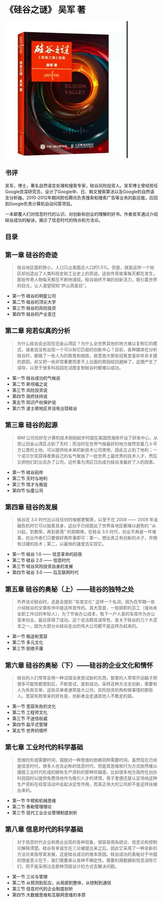 # 《硅谷之谜》 吴军 著

<img src='./GUIGUZHIMI.jpg'/>

## 书评
吴军，博士，著名自然语言处理和搜索专家，硅谷风险投资人。吴军博士曾经担任Google资深研究员，设计了Google中、日、韩文搜索算法以及Google的自然语言分析器。2010-2012年期间担任腾讯负责搜索和搜索广告等业务的副总裁，后回到Google负责计算机自动问答项目。

一本颠覆人们对信息时代的认识、对创新和创业的理解的好书。作者吴军通过介绍硅谷成功的秘诀，揭示了信息时代的特点和方法论。
## 目录

## 第一章 硅谷的奇迹
> 硅谷地区面积狭小，人口只占美国总人口的1.5%。但是，就是这样一个地区却创造出了人类科技史和工业史上的奇迹。这些传奇故事每天都在发生，那些传奇人物每天都在不断地涌现。硅谷始终不竭的创新活力，吸引着世界的目光，让人渴望探知“庐山真面目”。

- 第一节 硅谷的明星公司
- 第二节 硅谷的顶尖大学
- 第三节 硅谷的风险投资
- 第四节 硅谷的产业变迁

## 第二章 宛若似真的分析
> 为什么硅谷会出现在旧金山湾区？为什么全世界其他的地方难以复制它的模式，或者说没有出现一个可以和它匹敌的创新中心？目前，各种媒体在分析硅谷时，都做了一些人为的取舍和缩放，故意放大那些冠冕堂皇却并非关键的原因，却又把一些非常重要而拿不上台面的原因给回避掉了，这便产生了误导，以至于很多科技园在试图复制硅谷时都难以成功。

- 第一节 硅谷成功的气候说
- 第二节 斯坦福之说
- 第三节 风险投资说
- 第四节 政府扶持说
- 第五节 知识产权保护说
- 第六节 波士顿地区并没有出现硅谷

## 第三章 硅谷的起源
> IBM 公司恰好在计算机技术刚刚起步时就在美国西海岸开设了研发中心，从而让旧金山湾区占到了天时；而当时在世界气候最好的地方居然空着几十平方公里的土地，可以提供给未来的新技术公司使用，因此又占到了地利；一个诺贝尔奖获得者靠自己的名气聚拢了一批世界上最优秀的技术人才，然后又把他们赶出去办了公司，这件事为湾区日后成为硅谷准备好了人的因素。

- 第一节 硅谷前传
- 第二节 天时与地利
- 第三节 怪才与叛徒
- 第四节 仙童公司

## 第四章 硅谷的发展
> 硅谷在 3.0 时代比以往任何时候都更繁荣，以至于在 2008 —— 2009 年金融危机时它可以独善其身，这似乎已经跳出了世界各地区都难以避免的 “从兴起，到繁荣，再到衰落” 的周期律。在硅谷 3.0 时代，创业不再是一件难事，创业作者们只要做好两件事即可：第一，想出真正有创新的点子，并拥有过硬的技术；第二，以最快的速度去实现它。

- 第一节 硅谷 1.0 —— 信息革命的前夜
- 第二节 硅谷 2.0 —— 信息时代 
- 第三节 硅谷风险投资自身的发展
- 第四节 硅谷 3.0 —— 后互联网时代

## 第五章 硅谷的奥秘（上）——硅谷的独特之处
> 外界谈论硅谷时，总是会提到 “车库文化” 这样一个名词，因为在早期一些介绍硅谷的文章和书中是这样宣传的。其大意是，一些辞职的员工（或尚未全职工作过的年轻人），为了节省办公成本，租下一户人家的车库作为办公室来创业，最后获得了成功。这个说法颇具误导性，是关于硅谷的几个大谎言之一，因为大部分从硅谷走出的伟大公司都不是这样办起来的。

- 第一节 叛逆和宽容
- 第二节 多元文化
- 第三节 拒绝平庸

## 第六章 硅谷的奥秘（下）——硅谷的企业文化和情怀
> 硅谷的人们常常会用一种试错法来尝试新的东西，那里的人常常开动脑子把很多可能性都想到后，不断尝试，直到成功。采样这种方法去创新，需要有人为失败买单，这些买单者通常是大公司、风险投资机构和做事情的那些人。宽容失败带来的好处是，创新者会走通其他人不敢走的路。

- 第一节 宽容失败的文化
- 第二节 工程师文化
- 第三节 不迷信权威
- 第四节 扁平式管理
- 第五节 世界的情怀

## 第七章 工业时代的科学基础
> 思维的形成需要时间，摆脱对一种思维的依赖同样需要时间。虽然现在已经是信息时代，很多人也言必称的信息时代，但是其思维和行为方式依然难以摆脱工业时代形成的拥有生产资料的那种优越感。比如很多地方政府在创办科技园时以提供免费场地作为吸引人才的诱饵，骨子里便还是认定场地这种生产资料在经营活动中会起决定性作用，而真正伟大的公司却不是这样扶植出来的。

- 第一节 牛顿和机械思维
- 第二节 泰勒管理理论
- 第三节 现代工业企业管理制度剖析

## 第八章 信息时代的科学基础
> 对于信息时代企业和商业出现的各种现象，很容易用系统论、信息论和控制论解释清楚。硅谷有幸诞生在三论被提出来之后，因此它采用了一种全新的方法论来指导其发展，这是硅谷成功的根本原因。硅谷成功的奥秘对于中国的借鉴意义在于，我们需要承认各种不确定性，需要利用数据和信息消除它们，而不是采用过去那种顶层设计的方式去解决问题。

- 第一节 三论与管理
- 第二节 从预测到反应，从局部到整体，从控制到通信
- 第三节 信息时代的企业制度剖析
- 第四节 大数据思维和互联网思维的本质